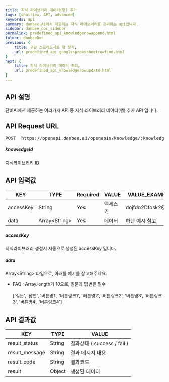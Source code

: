 ```yaml
---
title: 지식 라이브러리 데이터(행) 추가
tags: [chatflow, API, advanced]
keywords: api
summary: danbee.Ai에서 제공하는 지식 라이브러리를 관리하는 api입니다.
sidebar: danbee_doc_sidebar
permalink: predefined_api_knowledgerowappend.html
folder: danbeeDoc
previous: {
    title: 구글 스프레드시트 행 찾기,
    url: predefined_api_googlespreadsheetrowfind.html
}
next: {
    title: 지식 라이브러리 데이터 조회,
    url: predefined_api_knowledgerowupdate.html
}
---
```


## API 설명

단비Ai에서 제공하는 여러가지 API 중 지식 라이브러리 데이터(행) 추가 API 입니다. <br >

## API Request URL
<pre>POST  https://openapi.danbee.ai/openapis/knowledge/:knowledgeId/create</pre>
##### knowledgeId
지식라이브러리 ID

## API 입력값

| KEY | TYPE | Required | VALUE | VALUE_EXAMPLE |
|--------|--------|--------|--------|--------| 
| accessKey | String | Yes | 액세스키 | dojfdo2Dfosk2@!dk
| data | Array\<String\> | Yes | 데이터 | 하단 예시 참고


##### accessKey
지식라이브러리 생성시 자동으로 생성된 accessKey 입니다.
##### data
Array\<String\> 타입으로, 아래를 예시를 참고해주세요.

- FAQ : Array.length가 10으로, 질문과 답변은 필수<br/><br/>['질문', '답변', '버튼명1', '버튼링크1', '버튼명2', '버튼링크2', '버튼명3', '버튼링크3', '버튼명4', '버튼링크4']


## API 결과값

| KEY | TYPE | VALUE |
|--------|--------|--------|
| result_status | String | 결과상태 ( success / fail ) |
| result_message | String | 결과 메시지 내용 |
| result_code | String | 결과코드 |
| result | Object | 생성된 데이터 |


<br />

